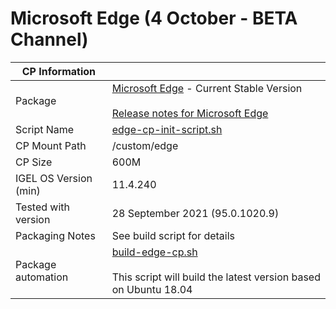 # Microsoft Edge (4 October - BETA Channel)

|  CP Information |            |
|-----------------|------------|
| Package | [Microsoft Edge](https://www.microsoftedgeinsider.com/en-us/download?platform=linux-deb) - Current Stable Version <br /><br /> [Release notes for Microsoft Edge](https://docs.microsoft.com/en-us/deployedge/microsoft-edge-relnote-beta-channel) |
| Script Name | [edge-cp-init-script.sh](edge-cp-init-script.sh) |
| CP Mount Path | /custom/edge |
| CP Size | 600M |
| IGEL OS Version (min) | 11.4.240 |
| Tested with version | 28 September 2021 (95.0.1020.9) |
| Packaging Notes | See build script for details |
| Package automation | [build-edge-cp.sh](build-edge-cp.sh) <br /><br /> This script will build the latest version based on Ubuntu 18.04 |
